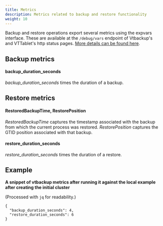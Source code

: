 ```yaml
---
title: Metrics
description: Metrics related to backup and restore functionality
weight: 10
---
```


Backup and restore operations export several metrics using the expvars interface. These are available at the `/debug/vars` endpoint of Vtbackup's and VTTablet's http status pages. [More details can be found here](../../features/monitoring/#3-push-based-metrics-system).

## Backup metrics

#### backup_duration_seconds

_backup_duration_seconds_ times the duration of a backup.

## Restore metrics

#### RestoredBackupTime, RestorePosition

_RestoredBackupTime_ captures the timestamp associated with the backup from which the current process was restored. _RestorePosition_ captures the GTID position associated with that backup.

#### restore_duration_seconds

_restore_duration_seconds_ times the duration of a restore.

## Example
**A snippet of vtbackup metrics after running it against the local example after creating the initial cluster**

(Processed with `jq` for readability.)

```
{
  "backup_duration_seconds": 4,
  "restore_duration_seconds": 6
}
```
